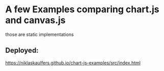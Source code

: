 # A few Examples comparing chart.js and canvas.js
those are static implementations  
## Deployed:
https://niklaskaulfers.github.io/chart-js-examples/src/index.html

